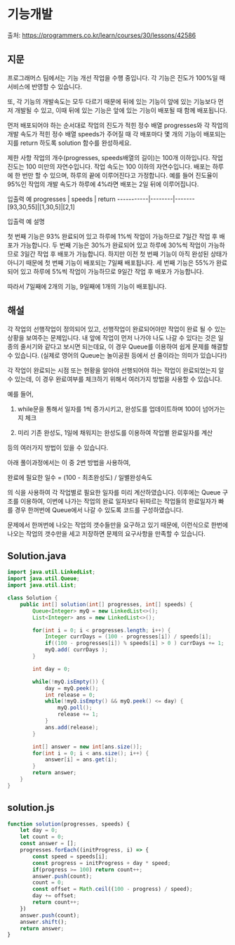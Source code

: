 # 기능개발

출처: https://programmers.co.kr/learn/courses/30/lessons/42586

## 지문

프로그래머스 팀에서는 기능 개선 작업을 수행 중입니다. 각 기능은 진도가 100%일 때 서비스에 반영할 수 있습니다.

또, 각 기능의 개발속도는 모두 다르기 때문에 뒤에 있는 기능이 앞에 있는 기능보다 먼저 개발될 수 있고, 이때 뒤에 있는 기능은 앞에 있는 기능이 배포될 때 함께 배포됩니다.

먼저 배포되어야 하는 순서대로 작업의 진도가 적힌 정수 배열 progresses와 각 작업의 개발 속도가 적힌 정수 배열 speeds가 주어질 때 각 배포마다 몇 개의 기능이 배포되는지를 return 하도록 solution 함수를 완성하세요.

제한 사항
작업의 개수(progresses, speeds배열의 길이)는 100개 이하입니다.
작업 진도는 100 미만의 자연수입니다.
작업 속도는 100 이하의 자연수입니다.
배포는 하루에 한 번만 할 수 있으며, 하루의 끝에 이루어진다고 가정합니다. 예를 들어 진도율이 95%인 작업의 개발 속도가 하루에 4%라면 배포는 2일 뒤에 이루어집니다.

입출력 예
progresses | speeds | return
-----------|--------|-------
[93,30,55]|[1,30,5]|[2,1]

입출력 예 설명

첫 번째 기능은 93% 완료되어 있고 하루에 1%씩 작업이 가능하므로 7일간 작업 후 배포가 가능합니다.
두 번째 기능은 30%가 완료되어 있고 하루에 30%씩 작업이 가능하므로 3일간 작업 후 배포가 가능합니다. 하지만 이전 첫 번째 기능이 아직 완성된 상태가 아니기 때문에 첫 번째 기능이 배포되는 7일째 배포됩니다.
세 번째 기능은 55%가 완료되어 있고 하루에 5%씩 작업이 가능하므로 9일간 작업 후 배포가 가능합니다.

따라서 7일째에 2개의 기능, 9일째에 1개의 기능이 배포됩니다.

## 해설

각 작업의 선행작업이 정의되어 있고, 선행작업이 완료되어야만 작업이 완료 될 수 있는 상황을 보여주는 문제입니다. 내 앞에 작업이 먼저 나가야 나도 나갈 수 있다는 것은 일종의 줄서기와 같다고 보시면 되는데요, 이 경우 Queue를 이용하여 쉽게 문제를 해결할 수 있습니다. (실제로 영어의 Queue는 놀이공원 등에서 선 줄이라는 의미가 있습니다!)

각 작업이 완료되는 시점 또는 현황을 알아야 선행되어야 하는 작업이 완료되었는지 알 수 있는데, 이 경우 완료여부를 체크하기 위해서 여러가지 방법을 사용할 수 있습니다.

예를 들어,

1. while문을 통해서 일자를 1씩 증가시키고, 완성도를 업데이트하며 100이 넘어가는지 체크

2. 미리 기존 완성도, 1일에 채워지는 완성도를 이용하여 작업별 완료일자를 계산

등의 여러가지 방법이 있을 수 있습니다.

아래 풀이과정에서는 이 중 2번 방법을 사용하여,

완료에 필요한 일수 = (100 - 최초완성도) / 일별완성속도

의 식을 사용하여 각 작업별로 필요한 일자를 미리 계산하였습니다. 이후에는 Queue 구조를 이용하여, 이번에 나가는 작업의 완료 일자보다 뒤따르는 작업들의 완료일자가 빠를 경우 한꺼번에 Queue에서 나갈 수 있도록 코드를 구성하였습니다.

문제에서 한꺼번에 나오는 작업의 갯수들만을 요구하고 있기 때문에, 이런식으로 한번에 나오는 작업의 갯수만을 세고 저장하면 문제의 요구사항을 만족할 수 있습니다. 

## Solution.java
~~~java
import java.util.LinkedList;
import java.util.Queue;
import java.util.List;

class Solution {
    public int[] solution(int[] progresses, int[] speeds) {
        Queue<Integer> myQ = new LinkedList<>();
        List<Integer> ans = new LinkedList<>();

        for(int i = 0; i < progresses.length; i++) {
            Integer currDays = (100 - progresses[i]) / speeds[i];
            if((100 - progresses[i]) % speeds[i] > 0 ) currDays += 1;
            myQ.add( currDays );
        }

        int day = 0;

        while(!myQ.isEmpty()) {
            day = myQ.peek();
            int release = 0;
            while(!myQ.isEmpty() && myQ.peek() <= day) {
                myQ.poll();
                release += 1;
            }
            ans.add(release);
        }

        int[] answer = new int[ans.size()];
        for(int i = 0; i < ans.size(); i++) {
            answer[i] = ans.get(i);
        }
        return answer;
    }
}
~~~

## solution.js
~~~javascript
function solution(progresses, speeds) {
    let day = 0;
    let count = 0;
    const answer = [];
    progresses.forEach((initProgress, i) => {
        const speed = speeds[i];
        const progress = initProgress + day * speed;  
        if(progress >= 100) return count++;
        answer.push(count);
        count = 0;
        const offset = Math.ceil((100 - progress) / speed);
        day += offset;
        return count++;
    })
    answer.push(count);
    answer.shift();
    return answer;
}
~~~